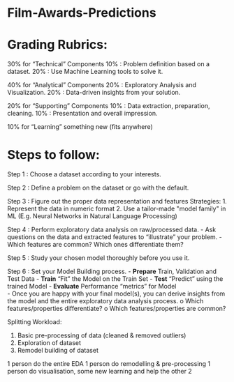 # Film-Awards-Predictions

# Grading Rubrics:
30% for “Technical” Components
  10% : Problem definition based on a dataset.
  20% : Use Machine Learning tools to solve it.
  
40% for “Analytical” Components
  20% : Exploratory Analysis and Visualization.
  20% : Data-driven insights from your solution.
  
20% for “Supporting” Components
  10% : Data extraction, preparation, cleaning.
  10% : Presentation and overall impression.
  
10% for “Learning” something new (fits anywhere)

# Steps to follow:
Step 1 : Choose a dataset according to your interests.

Step 2 : Define a problem on the dataset or go with the default.

Step 3 : Figure out the proper data representation and features
         Strategies: 1. Represent the data in numeric format
                     2. Use a tailor-made "model family" in ML (E.g. Neural Networks in Natural Language Processing)
                     
Step 4 : Perform exploratory data analysis on raw/processed data.
         - Ask questions on the data and extracted features to “illustrate” your problem.
         - Which features are common? Which ones differentiate them?
         
Step 5 : Study your chosen model thoroughly before you use it.

Step 6 : Set your Model Building process.
         - **Prepare**  Train, Validation and Test Data
         - **Train**    “Fit” the Model on the Train Set
         - **Test**     “Predict” using the trained Model
         - **Evaluate** Performance “metrics” for Model       
         - Once you are happy with your final model(s), you can derive insights from the model and the entire exploratory data analysis process.
           o  Which features/properties differentiate?
           o  Which features/properties are common?
           
Splitting Workload:
1. Basic pre-processing of data (cleaned & removed outliers)
2. Exploration of dataset
3. Remodel building of dataset

1 person do the entire EDA
1 person do remodelling & pre-processing
1 person do visualisation, some new learning and help the other 2
